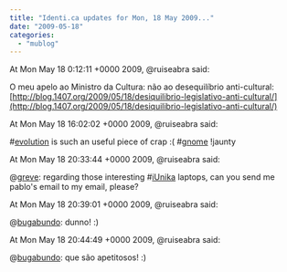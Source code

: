 ```yaml
---
title: "Identi.ca updates for Mon, 18 May 2009..."
date: "2009-05-18"
categories: 
  - "mublog"
---
```


At Mon May 18 0:12:11 +0000 2009, @ruiseabra said:

O meu apelo ao Ministro da Cultura: não ao desequilíbrio anti-cultural: [http://blog.1407.org/2009/05/18/desiquilibrio-legislativo-anti-cultural/](http://blog.1407.org/2009/05/18/desiquilibrio-legislativo-anti-cultural/)

At Mon May 18 16:02:02 +0000 2009, @ruiseabra said:

#[evolution](http://identi.ca/tag/evolution) is such an useful piece of crap :( #[gnome](http://identi.ca/tag/gnome) !jaunty

At Mon May 18 20:33:44 +0000 2009, @ruiseabra said:

@[greve](http://identi.ca/greve): regarding those interesting #[iUnika](http://identi.ca/tag/iUnika) laptops, can you send me pablo's email to my email, please?

At Mon May 18 20:39:01 +0000 2009, @ruiseabra said:

@[bugabundo](http://identi.ca/bugabundo): dunno! :)

At Mon May 18 20:44:49 +0000 2009, @ruiseabra said:

@[bugabundo](http://identi.ca/bugabundo): que são apetitosos! :)
